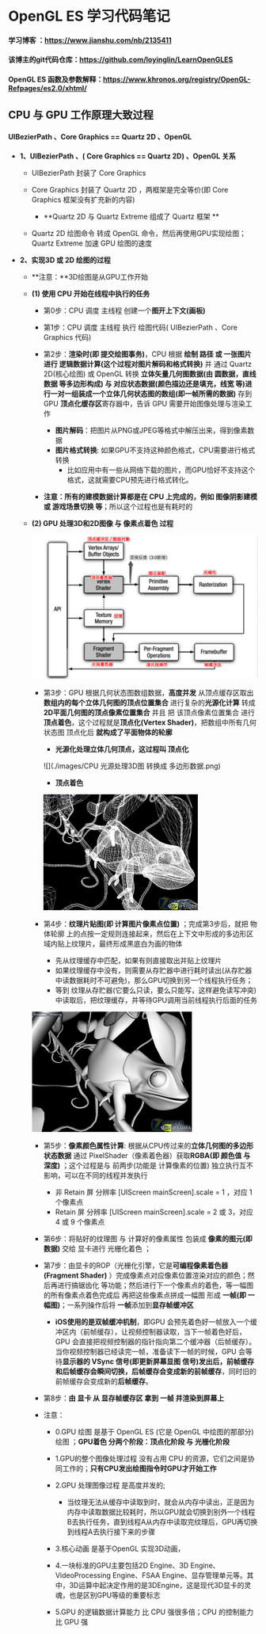 # OpenGL ES 学习代码笔记

#### 学习博客 ：https://www.jianshu.com/nb/2135411

#### 该博主的git代码仓库：https://github.com/loyinglin/LearnOpenGLES

#### OpenGL ES 函数及参数解释：https://www.khronos.org/registry/OpenGL-Refpages/es2.0/xhtml/


## CPU 与 GPU 工作原理大致过程

#### UIBezierPath 、Core Graphics == Quartz 2D 、OpenGL

- **1、UIBezierPath 、( Core Graphics == Quartz 2D) 、OpenGL 关系**
    - UIBezierPath 封装了 Core Graphics

    - Core Graphics 封装了 Quartz 2D ，两框架是完全等价(即 Core Graphics 框架没有扩充新的内容)
        - **Quartz 2D 与 Quartz Extreme 组成了 Quartz 框架 **

    - Quartz 2D 绘图命令 转成 OpenGL 命令，然后再使用GPU实现绘图；Quartz Extreme 加速 GPU 绘图的速度

- **2、实现3D 或 2D 绘图的过程**
    - **注意：**3D绘图是从GPU工作开始

    - **(1) 使用 CPU 开始在线程中执行的任务**

        - 第0步：CPU 调度 主线程 创建一个**图开上下文(画板)**

        - 第1步：CPU 调度 主线程 执行 绘图代码( UIBezierPath 、Core Graphics 代码)

        - 第2步：**渲染时(即 提交绘图事务)**，CPU 根据 **绘制 路径 或 一张图片 进行 逻辑数据计算(这个过程对图片解码和格式转换)** 并 通过 Quartz 2D(核心绘图) 或 OpenGL 转换 **立体矢量几何图数据(由 圆数据，直线数据 等多边形构成) 与 对应状态数据(颜色描边还是填充，线宽 等)**进行一对一组装成一个**立体几何状态图的数组(即一帧所需的数据)** 存到 GPU **顶点化缓存区**寄存器中，告诉 GPU 需要开始图像处理与渲染工作
            - **图片解码**：把图片从PNG或JPEG等格式中解压出来，得到像素数据
            - **图片格式转换**: 如果GPU不支持这种颜色格式，CPU需要进行格式转换
                - 比如应用中有一些从网络下载的图片，而GPU恰好不支持这个格式，这就需要CPU预先进行格式转化。

        - **注意：所有的建模数据计算都是在 CPU 上完成的，例如 图像阴影建模 或 游戏场景切换 等**；所以这个过程也是有耗时的

    - **(2) GPU 处理3D和2D图像 与 像素点着色 过程**

        ![](./images/GPU工作流程图.png)

        - 第3步：GPU 根据几何状态图数组数据，**高度并发** 从顶点缓存区取出**数组内的每个立体几何图的顶点位置集合** 进行复杂的**光源化计算** 转成 **2D平面几何图的顶点像素位置集合** 并且 把 该顶点像素位置集合 进行 **顶点着色**，这个过程就是**顶点化(Vertex Shader)**，把数组中所有几何状态图 顶点化后 **就构成了平面物体的轮廓**
            - **光源化处理立体几何顶点，这过程叫 顶点化**

            ![](./images/CPU 光源处理3D图 转换成 多边形数据.png)

            - **顶点着色**

            ![](./images/GPU顶点化.png)

        - 第4步：**纹理片贴图(即 计算图片像素点位置)** ；完成第3步后，就把 物体轮廓 上的点按一定规则连接起来，然后在上下文中形成的多边形区域内贴上纹理片，最终形成黑底白为画的物体
            - 先从纹理缓存中匹配，如果有则直接取出并贴上纹理片
            - 如果纹理缓存中没有，则需要从存贮器中进行耗时读出(从存贮器中读数据耗时不可避免)，那么GPU切换到另一个线程执行任务；
            - 等到 纹理从存贮器(它要么只读，要么只能写，这样避免读写冲突)中读取后，把纹理缓存，并等待GPU调用当前线程执行后面的任务

        ![](./images/GPU纹理化.png)

        - 第5步：**像素颜色属性计算**: 根据从CPU传过来的**立体几何图的多边形状态数据** 通过 PixelShader（像素着色器）获取**RGBA(即 颜色值 与 深度)** ；这个过程是与 前两步(功能是 计算像素的位置) 独立执行互不影响，可以在不同的线程并发执行
            - 非 Retain 屏 分辨率 [UIScreen mainScreen].scale = 1 ，对应 1个像素点
            - Retain 屏 分辨率 [UIScreen mainScreen].scale = 2 或 3，对应 4 或 9 个像素点

        - 第6步：将贴好的纹理图 与 计算好的像素属性 包装成 **像素的图元(即数据)** 交给 显卡进行 光栅化着色 ；

        - 第7步：由显卡的ROP（光栅化引擎，它是**可编程像素着色器(Fragment Shader)** ）完成像素点对应像素位置渲染对应的颜色；然后再进行搞锯齿化 等功能；然后进行下一个像素点的着色，等一幅图的所有像素点着色完成后 再把这些像素点拼成一幅图 形成 **一帧(即 一幅图)**；一系列操作后将 **一帧**添加到**显存帧缓冲区**
            - **iOS使用的是双帧缓冲机制**，即GPU 会预先着色好一帧放入一个缓冲区内（前帧缓存），让视频控制器读取，当下一帧着色好后，GPU 会直接把视频控制器的指针指向第二个缓冲器（后帧缓存）。当你视频控制器已经读完一帧，准备读下一帧的时候，GPU 会等待**显示器的 VSync 信号(即更新屏幕显图 信号)**发出后，前帧缓存和后帧缓存会瞬间切换，后帧缓存会变成新的**前帧缓存**，同时旧的前帧缓存会变成新的**后帧缓存**。

        - 第8步：**由 显卡 从 显存帧缓存区 拿到 一帧 并渲染到屏幕上**

        - 注意：
            - 0.GPU 绘图 是基于 OpenGL ES (它是 OpenGL 中绘图的那部分) 绘图 ；**GPU着色 分两个阶段：顶点化阶段 与 光栅化阶段**

            - 1.GPU的整个图像处理过程 没有占用 CPU 的资源，它们之间是协同工作的；**只有CPU发出绘图指令时GPU才开始工作**

            - 2.GPU 处理图像过程 是高度并发的;
                - 当纹理无法从缓存中读取到时，就会从内存中读出，正是因为内存中读取数据比较耗时，所以GPU就会切换到别外一个线程B去执行任务，直到线程A从内存中读取完纹理后，GPU再切换到线程A去执行接下来的步骤

            - 3.核心动画 是基于OpenGL 实现3D动画，

            - 4.一块标准的GPU主要包括2D Engine、3D Engine、VideoProcessing Engine、FSAA Engine、显存管理单元等。其中，3D运算中起决定作用的是3DEngine，这是现代3D显卡的灵魂，也是区别GPU等级的重要标志

            - 5.GPU 的逻辑数据计算能力 比 CPU 强很多倍；CPU 的控制能力 比 GPU 强

